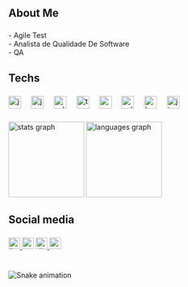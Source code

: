 <h2 align="left">About Me</h2>

###

<p align="left">- Agile Test <br>- Analista de Qualidade De Software<br>- QA</p>

###

<h2 align="left">Techs</h2>

###

<div align="left">
  <img src="https://skillicons.dev/icons?i=java" height="25" alt="java logo"  />
  <img width="12" />
  <img src="https://cdn.jsdelivr.net/gh/devicons/devicon/icons/javascript/javascript-original.svg" height="25" alt="javascript logo"  />
  <img width="12" />
  <img src="https://cdn.jsdelivr.net/gh/devicons/devicon/icons/selenium/selenium-original.svg" height="25" alt="selenium logo"  />
  <img width="12" />
  <img src="https://cdn.jsdelivr.net/gh/devicons/devicon/icons/typescript/typescript-original.svg" height="25" alt="typescript logo"  />
  <img width="12" />
  <img src="https://skillicons.dev/icons?i=vscode" height="25" alt="vscode logo"  />
  <img width="12" />
  <img src="https://skillicons.dev/icons?i=eclipse" height="25" alt="eclipseide logo"  />
  <img width="12" />
  <img src="https://cdn.simpleicons.org/bamboo/0052CC" height="25" alt="bamboo logo"  />
  <img width="12" />
  <img src="https://cdn.jsdelivr.net/gh/devicons/devicon/icons/jira/jira-original.svg" height="25" alt="jira logo"  />
</div>

###

<div align="left">
  <img src="https://github-readme-stats.vercel.app/api?username=aajota&hide_title=false&hide_rank=false&show_icons=true&include_all_commits=true&count_private=true&disable_animations=false&theme=tokyonight&locale=en&hide_border=false" height="150" alt="stats graph"  />
  <img src="https://github-readme-stats.vercel.app/api/top-langs?username=aajota&locale=en&hide_title=false&layout=compact&card_width=320&langs_count=11&theme=tokyonight&hide_border=false" height="150" alt="languages graph"  />
</div>

###

<h2 align="left">Social media</h2>

###

<div align="left">
  <a href="https://www.linkedin.com/in/junior-limaa/" target="_blank">
    <img src="https://img.shields.io/static/v1?message=LinkedIn&logo=linkedin&label=&color=0077B5&logoColor=white&labelColor=&style=for-the-badge" height="23" alt="linkedin logo"  />
  </a>
  <img src="https://img.shields.io/static/v1?message=Gmail&logo=gmail&label=&color=D14836&logoColor=white&labelColor=&style=for-the-badge" height="23" alt="gmail logo"  />
  <a href="juniorlima6367" target="_blank">
    <img src="https://img.shields.io/static/v1?message=Discord&logo=discord&label=&color=7289DA&logoColor=white&labelColor=&style=for-the-badge" height="23" alt="discord logo"  />
  </a>
  <a href="https://api. whatsapp.com/send?phone=5511959604815" target="_blank">
    <img src="https://img.shields.io/static/v1?message=Whatsapp&logo=whatsapp&label=&color=25D366&logoColor=white&labelColor=&style=for-the-badge" height="23" alt="whatsapp logo"  />
  </a>
</div>

###

<br clear="both">

<img src="https://raw.githubusercontent.com/aajota/aajota/output/snake.svg" alt="Snake animation" />

###
